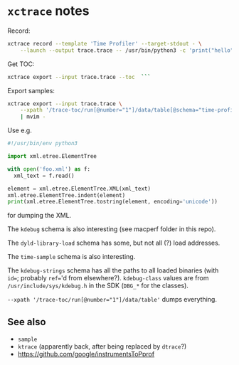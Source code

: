 # `xctrace` notes

Record:

```sh
xctrace record --template 'Time Profiler' --target-stdout - \
    --launch --output trace.trace -- /usr/bin/python3 -c 'print("hello")'
```

Get TOC:

```sh
xctrace export --input trace.trace --toc  ```
```

Export samples:

```sh
xctrace export --input trace.trace \
    --xpath '/trace-toc/run[@number="1"]/data/table[@schema="time-profile"]' \
    | mvim -
```

Use e.g.

```py
#!/usr/bin/env python3

import xml.etree.ElementTree

with open('foo.xml') as f:
  xml_text = f.read()

element = xml.etree.ElementTree.XML(xml_text)
xml.etree.ElementTree.indent(element)
print(xml.etree.ElementTree.tostring(element, encoding='unicode'))
```

for dumping the XML.

The `kdebug` schema is also interesting (see macperf folder in this repo).

The `dyld-library-load` schema has some, but not all (?) load addresses.

The `time-sample` schema is also interesting.

The `kdebug-strings` schema has all the paths to all loaded binaries
(with `id=`; probably `ref=`'d from elsewhere?). `kdebug-class` values are
from `/usr/include/sys/kdebug.h` in the SDK (`DBG_*` for the classes).

`--xpath '/trace-toc/run[@number="1"]/data/table'` dumps everything.

## See also

* `sample`
* `ktrace` (apparently back, after being replaced by `dtrace`?)
* <https://github.com/google/instrumentsToPprof>
